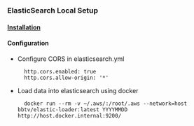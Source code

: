 ### ElasticSearch Local Setup

#### [Installation](https://www.elastic.co/downloads/elasticsearch)

#### Configuration

* Configure CORS in elasticsearch.yml

        http.cors.enabled: true
        http.cors.allow-origin: '*'

* Load data into elasticsearch using docker

        docker run --rm -v ~/.aws/:/root/.aws --network=host bbtv/elastic-loader:latest YYYYMMDD http://host.docker.internal:9200/

